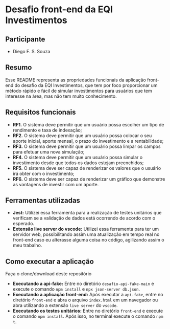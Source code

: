 # Desafio front-end da EQI Investimentos

## Participante

- Diego F. S. Souza

## Resumo

Esse README representa as propriedades funcionais da aplicação front-end do desafio da EQI Investimentos, que tem por foco proporcionar um método rápido e fácil de simular investimentos para usuários que tem interesse na área, mas não tem muito conhecimento.

## Requisitos funcionais

- **RF1.** O sistema deve permitir que um usuário possa escolher um tipo de rendimento e taxa de indexação;
- **RF2.** O sistema deve permitir que um usuário possa colocar o seu aporte inicial, aporte mensal, o prazo do investimento e a rentabilidade;
- **RF3.** O sistema deve permitir que um usuário possa limpar os campos para efetuar uma nova simulação;
- **RF4.** O sistema deve permitir que um usuário possa simular o investimento desde que todos os dados estejam preenchidos;
- **RF5.** O sistema deve ser capaz de renderizar os valores que o usuário irá obter com o investimento;
- **RF6.** O sistema deve ser capaz de renderizar um gráfico que demonstre as vantagens de investir com um aporte.

## Ferramentas utilizadas

- **Jest:** Utilizei essa ferramenta para a realização de testes unitários que verificam se a validação de dados está ocorrendo de acordo com o esperado.
- **Extensão live server do vscode:** Utilizei essa ferramenta para ter um servidor web, possibilitando assim uma atualização em tempo real no front-end caso eu alterasse alguma coisa no código, agilizando assim o meu trabalho.

## Como executar a aplicação

Faça o clone/download deste repositório

- **Executando a api-fake:** Entre no diretório ```desafio-api-fake-main``` e execute o comando ```npm install``` e ```npx json-server db.json```.
- **Executando a aplicação front-end:** Após executar a ```api-fake```, entre no diretório ```front-end``` e abra o arquivo ```index.html``` em um navegador ou abra utilizando a extensão ```live server``` do ```vscode```.
- **Executando os testes unitários:** Entre no diretório ```front-end``` e execute o comando ```npm install```. Após isso, no terminal execute o comando ```npm t```.
